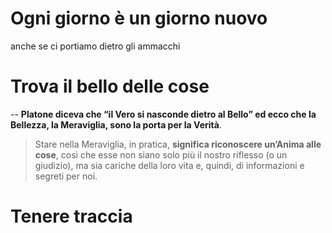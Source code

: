 # Ogni giorno è un giorno nuovo

anche se ci portiamo dietro gli ammacchi

# Trova il bello delle cose

--
**Platone diceva che “il Vero si nasconde dietro al Bello” ed ecco che la Bellezza, la Meraviglia, sono la porta per la Verità**.

> Stare nella Meraviglia, in pratica, **significa riconoscere un’Anima alle cose**, così che esse non siano solo più il nostro riflesso (o un giudizio), ma sia cariche della loro vita e, quindi, di informazioni e segreti per noi.

# Tenere traccia

<!--stackedit_data:
eyJoaXN0b3J5IjpbNzIxNTU5NjIxXX0=
-->
